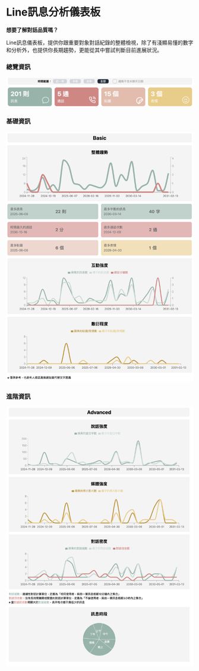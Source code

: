 # Line訊息分析儀表板

<strong>想要了解對話品質嗎？</strong>

Line訊息儀表板，提供你跟重要對象對話紀錄的整體檢視，除了有淺顯易懂的數字和分析外，也提供你長期趨勢，更能從其中嘗試判斷目前進展狀況。


### 總覽資訊
<img src="./src/assets/readme/summary.png">

### 基礎資訊
<img src="./src/assets/readme/basic.png">

### 進階資訊
<img src="./src/assets/readme/advanced.png">